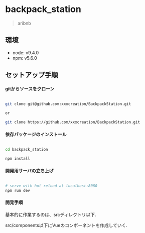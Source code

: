 # backpack_station

> aribnb

## 環境

- node: v9.4.0
- npm: v5.6.0

## セットアップ手順

#### gitからソースをクローン

``` bash

git clone git@github.com:xxxcreation/BackpackStation.git

or

git clone https://github.com/xxxcreation/BackpackStation.git
```

#### 依存パッケージのインストール

``` bash

cd backpack_station

npm install
```

#### 開発用サーバの立ち上げ

``` bash

# serve with hot reload at localhost:8080
npm run dev
```

#### 開発手順

基本的に作業するのは、srcディレクトリ以下.

src/components以下にVueのコンポーネントを作成していく.